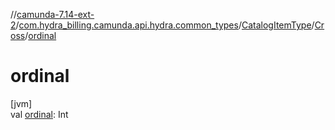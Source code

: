 //[camunda-7.14-ext-2](../../../../index.md)/[com.hydra_billing.camunda.api.hydra.common_types](../../index.md)/[CatalogItemType](../index.md)/[Cross](index.md)/[ordinal](ordinal.md)

# ordinal

[jvm]\
val [ordinal](ordinal.md): Int
